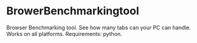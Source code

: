 # BrowerBenchmarkingtool
Browser Benchmarking tool. See how many tabs can your PC can handle. Works on all platforms. Requirements: python. 
